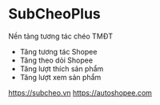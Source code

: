 # SubCheoPlus
Nền tảng tương tác chéo TMĐT
* Tăng tương tác Shopee
* Tăng theo dỏi Shopee
* Tăng lượt thích sản phẩm
* Tăng lượt xem sản phẩm

https://subcheo.vn
https://autoshopee.com
